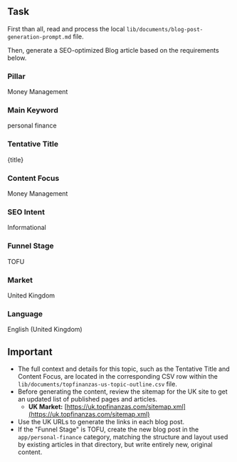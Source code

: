 ## Task

First than all, read and process the local `lib/documents/blog-post-generation-prompt.md` file.

Then, generate a SEO-optimized Blog article based on the requirements below.

### Pillar

Money Management

### Main Keyword

personal finance

### Tentative Title

{title}

### Content Focus

Money Management

### SEO Intent

Informational

### Funnel Stage

TOFU

### Market

United Kingdom

### Language

English (United Kingdom)

## Important

- The full context and details for this topic, such as the Tentative Title and Content Focus, are
  located in the corresponding CSV row within the `lib/documents/topfinanzas-us-topic-outline.csv`
  file.
- Before generating the content, review the sitemap for the UK site to get an updated list of
  published pages and articles.
  - **UK Market:** [https://uk.topfinanzas.com/sitemap.xml](https://uk.topfinanzas.com/sitemap.xml)
- Use the UK URLs to generate the links in each blog post.
- If the "Funnel Stage" is TOFU, create the new blog post in the `app/personal-finance` category,
  matching the structure and layout used by existing articles in that directory, but write entirely
  new, original content.
